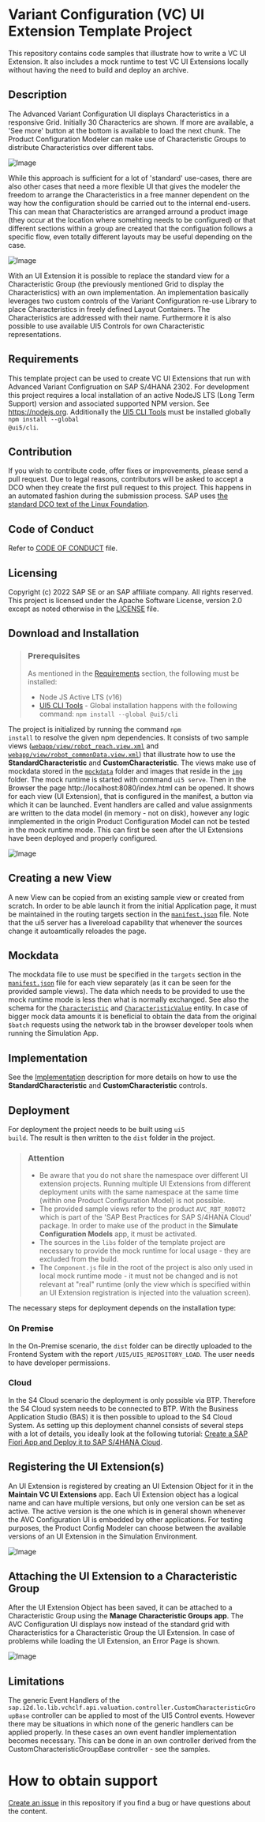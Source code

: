 # Variant Configuration (VC) UI Extension Template Project

This repository contains code samples that illustrate how to write a VC UI Extension. It also includes a mock runtime to test VC UI Extensions locally without having the need to build and deploy an archive.

## Description

The Advanced Variant Configuration UI displays Characteristics in a responsive Grid. Initially 30 Characterics are shown. If more are available, a 'See more' button at the bottom is available to load the next chunk. The Product Configuration Modeler can make use of Characteristic Groups to distribute Characteristics over different tabs.

![Image](./doc/images/valuation_std.png)

While this approach is sufficient for a lot of 'standard' use-cases, there are also other cases that need a more flexible UI that gives the modeler the freedom to arrange the Characteristics in a free manner dependent on the way how the configuration should be carried out to the internal end-users. This can mean that Characteristics are arranged arround a product image (they occur at the location where somehting needs to be configured) or that different sections within a group are created that the configuation follows a specific flow, even totally different layouts may be useful depending on the case.

![Image](./doc/images/valuation_with_ui_extension.png)

With an UI Extension it is possible to replace the standard view for a Characteristic Group (the previously mentioned Grid to display the Characteristics) with an own implementation. An implementation basically leverages two custom controls of the Variant Configuration re-use Library to place Characteristics in freely defined Layout Containers. The Characteristics are addressed with their name. Furthermore it is also possible to use available UI5 Controls for own Characteristic representations.

## Requirements

This template project can be used to create VC UI Extensions that run with Advanced Variant Configruation on SAP S/4HANA 2302. For development this project requires a local installation of an active NodeJS LTS (Long Term Support) version and associated supported NPM version. See https://nodejs.org. Additionally the [UI5 CLI Tools](https://sap.github.io/ui5-tooling/pages/CLI/) must be installed globally <code>npm install --global @ui5/cli</code>.

## Contribution

If you wish to contribute code, offer fixes or improvements, please send a pull request. Due to legal reasons, contributors will be asked to accept a DCO when they create the first pull request to this project. This happens in an automated fashion during the submission process. SAP uses [the standard DCO text of the Linux Foundation](https://developercertificate.org/).

## Code of Conduct

Refer to [CODE OF CONDUCT](./CODE_OF_CONDUCT.md) file.

## Licensing

Copyright (c) 2022 SAP SE or an SAP affiliate company. All rights reserved. This project is licensed under the Apache Software License, version 2.0 except as noted otherwise in the [LICENSE](./LICENSE) file.

## Download and Installation

> ### Prerequisites
> As mentioned in the [Requirements](/README.md#requirements) section, the following must be installed:
> - Node JS Active LTS (v16)
> - [UI5 CLI Tools](https://sap.github.io/ui5-tooling/pages/CLI/) - Global installation happens with the following command: <code>npm install --global @ui5/cli</code>

The project is initialized by running the command <code>npm install</code> to resolve the given npm dependencies. It consists of two sample views ([<code>webapp/view/robot_reach.view.xml</code>](./webapp/view/robot_reach.view.xml) and [<code>webapp/view/robot_commonData.view.xml</code>](./webapp/view/robot_commonData.view.xml)) that illustrate how to use the **StandardCharacteristic** and **CustomCharacteristic**. The views make use of mockdata stored in the [<code>mockdata</code>](./webapp/mockdata/) folder and images that reside in the [<code>img</code>](./webapp/img/) folder. The mock runtime is started with command <code>ui5 serve</code>. Then in the Browser the page http://localhost:8080/index.html can be opened. It shows for each view (UI Extension), that is configured in the manifest, a button via which it can be launched. Event handlers are called and value assignments are written to the data model (in memory - not on disk), however any logic inmplemented in the origin Product Configuration Model can not be tested in the mock runtime mode. This can first be seen after the UI Extensions have been deployed and properly configured.

![Image](./doc/images/mock_runtime.png)

## Creating a new View

A new View can be copied from an existing sample view or created from scratch. In order to be able launch it from the initial Application page, it must be maintained in the routing targets section in the [<code>manifest.json</code>](./webapp/manifest.json) file. Note that the ui5 server has a livereload capability that whenever the sources change it autoamtically reloades the page.

## Mockdata

The mockdata file to use must be specified in the <code>targets</code> section in the [<code>manifest.json</code>](./webapp/manifest.json) file for each view separately (as it can be seen for the provided sample views). The data which needs to be provided to use the mock runtime mode is less then what is normally exchanged. See also the schema for the [<code>Characteristic</code>](./doc/odata_schema/Characteristic_schema.xml) and [<code>CharacteristicValue</code>](./doc/odata_schema/CharacteristicValue_schema.xml) entity. In case of bigger mock data amounts it is beneficial to obtain the data from the original <code>$batch</code> requests using the network tab in the browser developer tools when running the Simulation App.

## Implementation

See the [Implementation](./doc/IMPLEMENTATION.md) description for more details on how to use the **StandardCharacteristic** and **CustomCharacteristic** controls.

## Deployment

For deployment the project needs to be built using <code>ui5 build</code>. The result is then written to the <code>dist</code> folder in the project. 
> ### Attention
> - Be aware that you do not share the namespace over different UI extension projects. Running multiple UI Extensions from different deployment units with the same namespace at the same time (within one Product Configuration Model) is not possible.
> - The provided sample views refer to the product <code>AVC_RBT_ROBOT2</code> which is part of the 'SAP Best Practices for SAP S/4HANA Cloud' package. In order to make use of the product in the **Simulate Configuration Models** app, it must be activated.
> - The sources in the <code>libs</code> folder of the template project are necessary to provide the mock runtime for local usage - they are excluded from the build.
> - The <code>Component.js</code> file in the root of the project is also only used in local mock runtime mode - it must not be changed and is not relevant at "real" runtime (only the view which is specified within an UI Extension registration is injected into the valuation screen).

The necessary steps for deployment depends on the installation type:

### On Premise

In the On-Premise scenario, the <code>dist</code> folder can be directly uploaded to the Frontend System with the report <code>/UI5/UI5_REPOSITORY_LOAD</code>. The user needs to have developer permissions.

### Cloud

In the S4 Cloud scenario the deployment is only possible via BTP. Therefore the S4 Cloud system needs to be connected to BTP. With the Business Application Studio (BAS) it is then possible to upload to the S4 Cloud System. As setting up this deployment channel consists of several steps with a lot of details, you ideally look at the following tutorial: [Create a SAP Fiori App and Deploy it to SAP S/4HANA Cloud](https://developers.sap.com/group.abap-custom-ui-s4hana-cloud.html).

## Registering the UI Extension(s) 

An UI Extension is registered by creating an UI Extension Object for it in the **Maintain VC UI Extensions** app. Each UI Extension object has a logical name and can have multiple versions, but only one version can be set as active. The active version is the one which is in general shown whenever the AVC Configuration UI is embedded by other applications. For testing purposes, the Product Config Modeler can choose between the available versions of an UI Extension in the Simulation Environment.

![Image](./doc/images/manage_vc_ui_extension.png)

## Attaching the UI Extension to a Characteristic Group

After the UI Extension Object has been saved, it can be attached to a Characteristic Group using the **Manage Characteristic Groups app**. The AVC Configuration UI displays now instead of the standard grid with Characteristics for a Characteristic Group the UI Extension. In case of problems while loading the UI Extension, an Error Page is shown.

![Image](./doc/images/manage_characteristic_groups.png)

## Limitations

The generic Event Handlers of the <code>sap.i2d.lo.lib.vchclf.api.valuation.controller.CustomCharacteristicGroupBase</code> controller can be applied to most of the UI5 Control events. However there may be situations in which none of the generic handlers can be applied properly. In these cases an own event handler implementation becomes necessary. This can be done in an own controller derived from the CustomCharacteristicGroupBase controller - see the samples.

# How to obtain support
[Create an issue](https://github.com/SAP-samples/s4hana-avc-ui-extension-template/issues) in this repository if you find a bug or have questions about the content.

